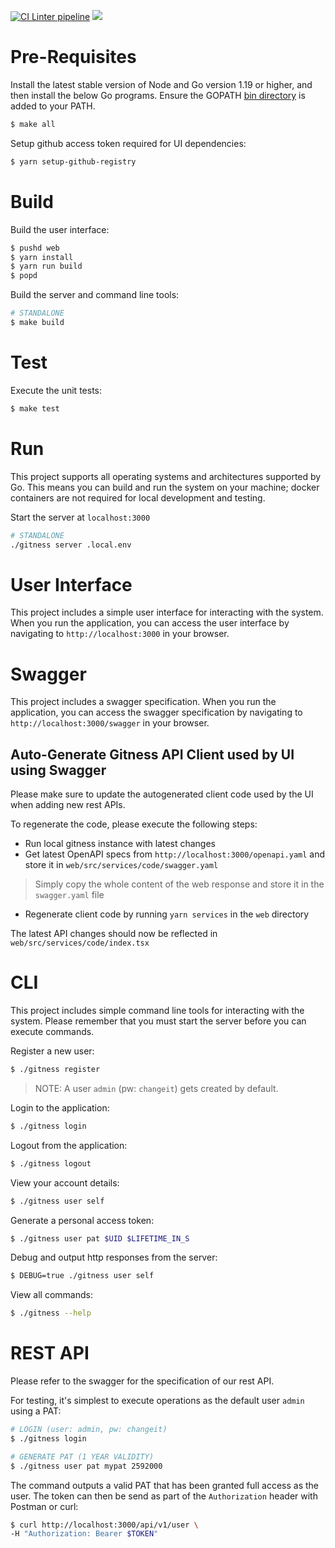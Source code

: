 [![CI Linter pipeline](https://github.com/harness/gitness/actions/workflows/ci-lint.yml/badge.svg)](https://github.com/harness/gitness/actions/workflows/ci-lint.yml)
[![](https://img.shields.io/badge/go-%3E%3D%201.19-green)](#)
# Pre-Requisites

Install the latest stable version of Node and Go version 1.19 or higher, and then install the below Go programs. Ensure the GOPATH [bin directory](https://go.dev/doc/gopath_code#GOPATH) is added to your PATH.

```bash
$ make all
```

Setup github access token required for UI dependencies:
```bash
$ yarn setup-github-registry
```

# Build

Build the user interface:

```bash
$ pushd web
$ yarn install
$ yarn run build
$ popd
```

Build the server and command line tools:

```bash
# STANDALONE
$ make build
```

# Test

Execute the unit tests:

```bash
$ make test
```

# Run

This project supports all operating systems and architectures supported by Go.  This means you can build and run the system on your machine; docker containers are not required for local development and testing.

Start the server at `localhost:3000`

```bash
# STANDALONE
./gitness server .local.env
```

# User Interface

This project includes a simple user interface for interacting with the system. When you run the application, you can access the user interface by navigating to `http://localhost:3000` in your browser.

# Swagger

This project includes a swagger specification. When you run the application, you can access the swagger specification by navigating to `http://localhost:3000/swagger` in your browser.


## Auto-Generate Gitness API Client used by UI using Swagger
Please make sure to update the autogenerated client code used by the UI when adding new rest APIs.

To regenerate the code, please execute the following steps:
- Run local gitness instance with latest changes
- Get latest OpenAPI specs from `http://localhost:3000/openapi.yaml` and store it in `web/src/services/code/swagger.yaml`
> Simply copy the whole content of the web response and store it in the `swagger.yaml` file
- Regenerate client code by running `yarn services` in the `web` directory

The latest API changes should now be reflected in `web/src/services/code/index.tsx`

# CLI
This project includes simple command line tools for interacting with the system. Please remember that you must start the server before you can execute commands.

Register a new user:

```bash
$ ./gitness register
```

> NOTE: A user `admin` (pw: `changeit`) gets created by default.


Login to the application:

```bash
$ ./gitness login
```

Logout from the application:

```bash
$ ./gitness logout
```

View your account details:

```bash
$ ./gitness user self
```

Generate a personal access token:

```bash
$ ./gitness user pat $UID $LIFETIME_IN_S
```

Debug and output http responses from the server:

```bash
$ DEBUG=true ./gitness user self
```

View all commands:

```bash
$ ./gitness --help
```

# REST API
Please refer to the swagger for the specification of our rest API.

For testing, it's simplest to execute operations as the default user `admin` using a PAT:
```bash
# LOGIN (user: admin, pw: changeit)
$ ./gitness login

# GENERATE PAT (1 YEAR VALIDITY)
$ ./gitness user pat mypat 2592000
```

The command outputs a valid PAT that has been granted full access as the user.
The token can then be send as part of the `Authorization` header with Postman or curl:

```bash
$ curl http://localhost:3000/api/v1/user \
-H "Authorization: Bearer $TOKEN"
```